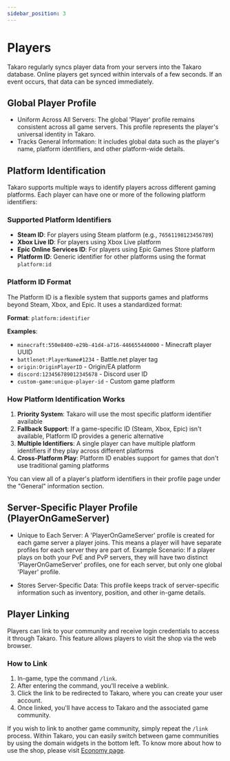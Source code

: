 ```yaml
---
sidebar_position: 3
---
```


# Players

Takaro regularly syncs player data from your servers into the Takaro database. Online players get synced within intervals of a few seconds. If an event occurs, that data can be synced immediately.

## Global Player Profile

- Uniform Across All Servers: The global 'Player' profile remains consistent across all game servers. This profile represents the player's universal identity in Takaro.
- Tracks General Information: It includes global data such as the player's name, platform identifiers, and other platform-wide details.

## Platform Identification

Takaro supports multiple ways to identify players across different gaming platforms. Each player can have one or more of the following platform identifiers:

### Supported Platform Identifiers

- **Steam ID**: For players using Steam platform (e.g., `76561198123456789`)
- **Xbox Live ID**: For players using Xbox Live platform
- **Epic Online Services ID**: For players using Epic Games Store platform
- **Platform ID**: Generic identifier for other platforms using the format `platform:id`

### Platform ID Format

The Platform ID is a flexible system that supports games and platforms beyond Steam, Xbox, and Epic. It uses a standardized format:

**Format**: `platform:identifier`

**Examples**:
- `minecraft:550e8400-e29b-41d4-a716-446655440000` - Minecraft player UUID
- `battlenet:PlayerName#1234` - Battle.net player tag
- `origin:OriginPlayerID` - Origin/EA platform
- `discord:123456789012345678` - Discord user ID
- `custom-game:unique-player-id` - Custom game platform

### How Platform Identification Works

1. **Priority System**: Takaro will use the most specific platform identifier available
2. **Fallback Support**: If a game-specific ID (Steam, Xbox, Epic) isn't available, Platform ID provides a generic alternative
3. **Multiple Identifiers**: A single player can have multiple platform identifiers if they play across different platforms
4. **Cross-Platform Play**: Platform ID enables support for games that don't use traditional gaming platforms

You can view all of a player's platform identifiers in their profile page under the "General" information section.

## Server-Specific Player Profile (PlayerOnGameServer)

- Unique to Each Server: A 'PlayerOnGameServer' profile is created for each game server a player joins. This means a player will have separate profiles for each server they are part of.
Example Scenario: If a player plays on both your PvE and PvP servers, they will have two distinct 'PlayerOnGameServer' profiles, one for each server, but only one global 'Player' profile.

- Stores Server-Specific Data: This profile keeps track of server-specific information such as inventory, position, and other in-game details.

## Player Linking

Players can link to your community and receive login credentials to access it through Takaro. This feature allows players to visit the shop via the web browser.

### How to Link

1. In-game, type the command `/link`.
2. After entering the command, you'll receive a weblink.
4. Click the link to be redirected to Takaro, where you can create your user account.
5. Once linked, you'll have access to Takaro and the associated game community.

If you wish to link to another game community, simply repeat the `/link` process. Within Takaro, you can easily switch between game communities by using the domain widgets in the bottom left.
To know more about how to use the shop, please visit [Economy page](./economy.md).
